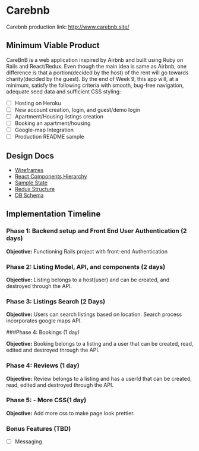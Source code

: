 # Carebnb

Carebnb production link: http://www.carebnb.site/

## Minimum Viable Product

CareBnB is a web application inspired by Airbnb and built using Ruby on Rails and React/Redux. Even though the main idea is same as Airbnb, one difference is that a portion(decided by the host) of the rent will go towards charity(decided by the guest). By the end of Week 9, this app will, at a minimum, satisfy the following criteria with smooth, bug-free navigation, adequate seed data and sufficient CSS styling:

 - [ ] Hosting on Heroku
 - [ ] New account creation, login, and guest/demo login
 - [ ] Apartment/Housing listings creation
 - [ ] Booking an apartment/housing
 - [ ] Google-map Integration
 - [ ] Production README sample

## Design Docs

* [Wireframes](/docs/wireFrames)
* [React Components Hierarchy](/docs/component-hierarchy.md)
* [Sample State](/docs/sample-state.md)
* [Redux Structure](/docs/redux-structure.md)
* [DB Schema](/docs/schema.md)

## Implementation Timeline

### Phase 1: Backend setup and Front End User Authentication (2 days)

**Objective:** Functioning Rails project with front-end Authentication

### Phase 2: Listing Model, API, and components (2 days)

**Objective:** Listing belongs to a host(user) and can be created, and destroyed through the API.

### Phase 3: Listings Search (2 Days)

**Objective:** Users can search listings based on location. Search process incorporates google maps API.

###Phase 4: Bookings (1 day)

**Objective:** Booking belongs to a listing and a user that can be created, read, edited and destroyed through the API.

### Phase 4: Reviews (1 day)

**Objective:** Review belongs to a listing and has a userId that can be created, read, edited and destroyed through the API.

### Phase 5: - More CSS(1 day)

**Objective:** Add more css to make page look prettier.

### Bonus Features (TBD)

- [ ] Messaging

